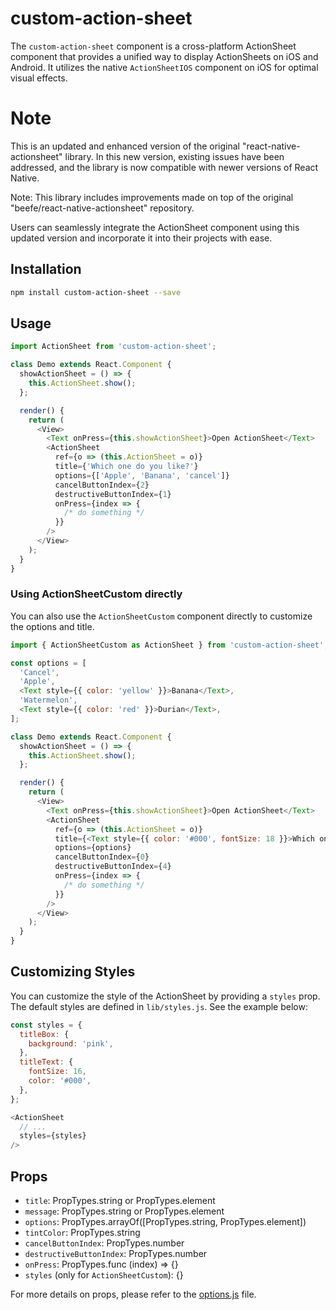 # custom-action-sheet

The `custom-action-sheet` component is a cross-platform ActionSheet component that provides a unified way to display ActionSheets on iOS and Android. It utilizes the native `ActionSheetIOS` component on iOS for optimal visual effects.

# Note

This is an updated and enhanced version of the original "react-native-actionsheet" library. In this new version, existing issues have been addressed, and the library is now compatible with newer versions of React Native.

Note: This library includes improvements made on top of the original "beefe/react-native-actionsheet" repository.

Users can seamlessly integrate the ActionSheet component using this updated version and incorporate it into their projects with ease.

## Installation

```bash
npm install custom-action-sheet --save
```

## Usage

```javascript
import ActionSheet from 'custom-action-sheet';

class Demo extends React.Component {
  showActionSheet = () => {
    this.ActionSheet.show();
  };

  render() {
    return (
      <View>
        <Text onPress={this.showActionSheet}>Open ActionSheet</Text>
        <ActionSheet
          ref={o => (this.ActionSheet = o)}
          title={'Which one do you like?'}
          options={['Apple', 'Banana', 'cancel']}
          cancelButtonIndex={2}
          destructiveButtonIndex={1}
          onPress={index => {
            /* do something */
          }}
        />
      </View>
    );
  }
}
```

### Using ActionSheetCustom directly

You can also use the `ActionSheetCustom` component directly to customize the options and title.

```javascript
import { ActionSheetCustom as ActionSheet } from 'custom-action-sheet';

const options = [
  'Cancel',
  'Apple',
  <Text style={{ color: 'yellow' }}>Banana</Text>,
  'Watermelon',
  <Text style={{ color: 'red' }}>Durian</Text>,
];

class Demo extends React.Component {
  showActionSheet = () => {
    this.ActionSheet.show();
  };

  render() {
    return (
      <View>
        <Text onPress={this.showActionSheet}>Open ActionSheet</Text>
        <ActionSheet
          ref={o => (this.ActionSheet = o)}
          title={<Text style={{ color: '#000', fontSize: 18 }}>Which one do you like?</Text>}
          options={options}
          cancelButtonIndex={0}
          destructiveButtonIndex={4}
          onPress={index => {
            /* do something */
          }}
        />
      </View>
    );
  }
}
```

## Customizing Styles

You can customize the style of the ActionSheet by providing a `styles` prop. The default styles are defined in `lib/styles.js`. See the example below:

```javascript
const styles = {
  titleBox: {
    background: 'pink',
  },
  titleText: {
    fontSize: 16,
    color: '#000',
  },
};

<ActionSheet
  // ...
  styles={styles}
/>
```

## Props

- `title`: PropTypes.string or PropTypes.element
- `message`: PropTypes.string or PropTypes.element
- `options`: PropTypes.arrayOf([PropTypes.string, PropTypes.element])
- `tintColor`: PropTypes.string
- `cancelButtonIndex`: PropTypes.number
- `destructiveButtonIndex`: PropTypes.number
- `onPress`: PropTypes.func (index) => {}
- `styles` (only for `ActionSheetCustom`): {}

For more details on props, please refer to the [options.js](https://github.com/coderyilmaz/custom-action-sheet/blob/main/lib/options.js) file.
